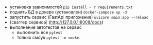 * установка зависимостей `pip install - r requirements.txt`
* поднять БД в докере (установлен) `docker-compose up -d`
* запустить сервис (FastApi приложение) `uvicorn main:app --reload`
* [сваггер сервиса] (http://127.0.0.1:8008/docs)
* выполнение автотестов на сервис
  - выполнить все `pytest`
  - только смоук `pytest -m smoke`

